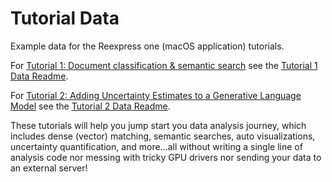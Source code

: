 # Tutorial Data

Example data for the Reexpress one (macOS application) tutorials.

For [Tutorial 1: Document classification & semantic search](https://youtu.be/bqno_-5p-6w) see the [Tutorial 1 Data Readme](tutorials/tutorial1_sentiment/README.md).

For [Tutorial 2: Adding Uncertainty Estimates to a Generative Language Model](https://youtu.be/5HzD3NwKc-U) see the [Tutorial 2 Data Readme](tutorials/tutorial2_add_guardrails_to_genai/README.md).


These tutorials will help you jump start you data analysis journey, which includes dense (vector) matching, semantic searches, auto visualizations, uncertainty quantification, and more...all without writing a single line of analysis code nor messing with tricky GPU drivers nor sending your data to an external server!
